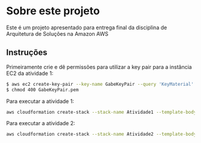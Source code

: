# Sobre este projeto

Este é um projeto apresentado para entrega final da disciplina de Arquitetura de Soluções na Amazon AWS

## Instruções

Primeiramente crie e dê permissões para utilizar a key pair para a instância EC2 da atividade 1:
```bash
$ aws ec2 create-key-pair --key-name GabeKeyPair --query 'KeyMaterial' --output text > GabeKeyPair.pem
$ chmod 400 GabeKeyPair.pem
````


Para executar a atividade 1:

```bash
aws cloudformation create-stack --stack-name Atividade1 --template-body file://atividade1.yaml
````

Para executar a atividade 2:

```bash
aws cloudformation create-stack --stack-name Atividade2 --template-body file://atividade2.yaml
````
